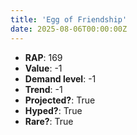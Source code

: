 ```yaml
---
title: 'Egg of Friendship'
date: 2025-08-06T00:00:00Z
---
```

- **RAP**: 169
- **Value**: -1
- **Demand level**: -1
- **Trend**: -1
- **Projected?**: True
- **Hyped?**: True
- **Rare?**: True
